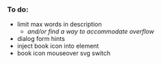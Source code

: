 ### To do: 

* limit max words in description
    * *and/or find a way to accommodate overflow*
* dialog form hints
* inject book icon into element
* book icon mouseover svg switch
